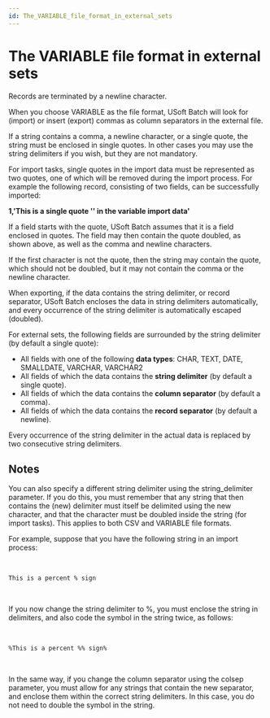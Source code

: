 ```yaml
---
id: The_VARIABLE_file_format_in_external_sets
---
```


# The VARIABLE file format in external sets

Records are terminated by a newline character.

When you choose VARIABLE as the file format, USoft Batch will look for (import) or insert (export) commas as column separators in the external file.

If a string contains a comma, a newline character, or a single quote, the string must be enclosed in single quotes. In other cases you may use the string delimiters if you wish, but they are not mandatory.

For import tasks, single quotes in the import data must be represented as two quotes, one of which will be removed during the import process. For example the following record, consisting of two fields, can be successfully imported:

**1,'This is a single quote '' in the variable import data'**

If a field starts with the quote, USoft Batch assumes that it is a field enclosed in quotes. The field may then contain the quote doubled, as shown above, as well as the comma and newline characters.

If the first character is not the quote, then the string may contain the quote, which should not be doubled, but it may not contain the comma or the newline character.

When exporting, if the data contains the string delimiter, or record separator, USoft Batch encloses the data in string delimiters automatically, and every occurrence of the string delimiter is automatically escaped (doubled).

For external sets, the following fields are surrounded by the string delimiter (by default a single quote):

- All fields with one of the following **data types**: CHAR, TEXT, DATE, SMALLDATE, VARCHAR, VARCHAR2
- All fields of which the data contains the **string delimiter** (by default a single quote).
- All fields of which the data contains the **column separator** (by default a comma).
- All fields of which the data contains the **record separator** (by default a newline).

Every occurrence of the string delimiter in the actual data is replaced by two consecutive string delimiters.

## Notes

You can also specify a different string delimiter using the string_delimiter parameter. If you do this, you must remember that any string that then contains the (new) delimiter must itself be delimited using the new character, and that the character must be doubled inside the string (for import tasks). This applies to both CSV and VARIABLE file formats.

For example, suppose that you have the following string in an import process:

 

```
This is a percent % sign

```

 

If you now change the string delimiter to %, you must enclose the string in delimiters, and also code the symbol in the string twice, as follows:

 

```
%This is a percent %% sign%

```

 

In the same way, if you change the column separator using the colsep parameter, you must allow for any strings that contain the new separator, and enclose them within the correct string delimiters. In this case, you do not need to double the symbol in the string.

 